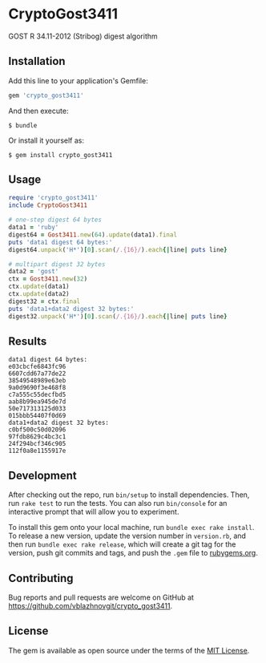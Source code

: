 # CryptoGost3411

GOST R 34.11-2012 (Stribog) digest algorithm

## Installation

Add this line to your application's Gemfile:

```ruby
gem 'crypto_gost3411'
```

And then execute:

    $ bundle

Or install it yourself as:

    $ gem install crypto_gost3411

## Usage

```ruby
require 'crypto_gost3411'
include CryptoGost3411

# one-step digest 64 bytes
data1 = 'ruby'
digest64 = Gost3411.new(64).update(data1).final
puts 'data1 digest 64 bytes:'
digest64.unpack('H*')[0].scan(/.{16}/).each{|line| puts line}

# multipart digest 32 bytes
data2 = 'gost'
ctx = Gost3411.new(32)
ctx.update(data1)
ctx.update(data2)
digest32 = ctx.final
puts 'data1+data2 digest 32 bytes:'
digest32.unpack('H*')[0].scan(/.{16}/).each{|line| puts line}
```

## Results 
```
data1 digest 64 bytes:
e03cbcfe6843fc96
6607cdd67a77de22
38549548989e63eb
9a0d9690f3e468f8
c7a555c55decfbd5
aab8b99ea945de7d
50e717313125d033
015bbb54407f0d69
data1+data2 digest 32 bytes:
c0bf500c50d02096
97fdb8629c4bc3c1
24f294bcf346c905
112f0a8e1155917e
```
 
## Development

After checking out the repo, run `bin/setup` to install dependencies. Then, run `rake test` to run the tests. You can also run `bin/console` for an interactive prompt that will allow you to experiment.

To install this gem onto your local machine, run `bundle exec rake install`. To release a new version, update the version number in `version.rb`, and then run `bundle exec rake release`, which will create a git tag for the version, push git commits and tags, and push the `.gem` file to [rubygems.org](https://rubygems.org).

## Contributing

Bug reports and pull requests are welcome on GitHub at https://github.com/vblazhnovgit/crypto_gost3411.

## License

The gem is available as open source under the terms of the [MIT License](https://opensource.org/licenses/MIT).
